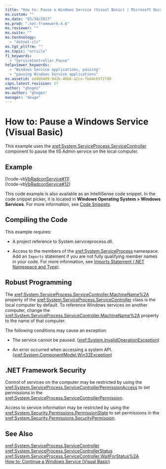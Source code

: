 ```yaml
---
title: "How to: Pause a Windows Service (Visual Basic) | Microsoft Docs"
ms.custom: ""
ms.date: "03/30/2017"
ms.prod: ".net-framework-4.6"
ms.reviewer: ""
ms.suite: ""
ms.technology: 
  - "dotnet-clr"
ms.tgt_pltfrm: ""
ms.topic: "article"
f1_keywords: 
  - "ServiceController.Pause"
helpviewer_keywords: 
  - "Windows Service applications, pausing"
  - "pausing Windows Service applications"
ms.assetid: eddb9409-942b-46b6-a2ce-fbd4c65f2790
caps.latest.revision: 17
author: "ghogen"
ms.author: "ghogen"
manager: "douge"
---
```

# How to: Pause a Windows Service (Visual Basic)
This example uses the <xref:System.ServiceProcess.ServiceController> component to pause the IIS Admin service on the local computer.  
  
## Example  
 [!code-vb[VbRadconService#11](../../../samples/snippets/visualbasic/VS_Snippets_VBCSharp/VbRadconService/VB/MyNewService.vb#11)]  
[!code-vb[VbRadconService#12](../../../samples/snippets/visualbasic/VS_Snippets_VBCSharp/VbRadconService/VB/MyNewService.vb#12)]  
  
 This code example is also available as an IntelliSense code snippet. In the code snippet picker, it is located in **Windows Operating System > Windows Services**. For more information, see [Code Snippets](../Topic/Code%20Snippets.md).  
  
## Compiling the Code  
 This example requires:  
  
-   A project reference to System.serviceprocess.dll.  
  
-   Access to the members of the <xref:System.ServiceProcess> namespace. Add an `Imports` statement if you are not fully qualifying member names in your code. For more information, see [Imports Statement (.NET Namespace and Type)](../Topic/Imports%20Statement%20\(.NET%20Namespace%20and%20Type\).md).  
  
## Robust Programming  
 The <xref:System.ServiceProcess.ServiceController.MachineName%2A> property of the <xref:System.ServiceProcess.ServiceController> class is the local computer by default. To reference Windows services on another computer, change the <xref:System.ServiceProcess.ServiceController.MachineName%2A> property to the name of that computer.  
  
 The following conditions may cause an exception:  
  
-   The service cannot be paused. (<xref:System.InvalidOperationException>)  
  
-   An error occurred when accessing a system API. (<xref:System.ComponentModel.Win32Exception>)  
  
## .NET Framework Security  
 Control of services on the computer may be restricted by using the <xref:System.ServiceProcess.ServiceControllerPermissionAccess> to set permissions in the <xref:System.ServiceProcess.ServiceControllerPermission>.  
  
 Access to service information may be restricted by using the <xref:System.Security.Permissions.PermissionState> to set permissions in the <xref:System.Security.Permissions.SecurityPermission>.  
  
## See Also  
 <xref:System.ServiceProcess.ServiceController>   
 <xref:System.ServiceProcess.ServiceControllerStatus>   
 <xref:System.ServiceProcess.ServiceController.WaitForStatus%2A>   
 [How to: Continue a Windows Service (Visual Basic)](../../../docs/framework/windows-services/how-to-continue-a-windows-service-visual-basic.md)